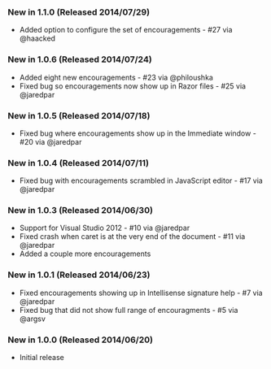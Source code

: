 ### New in 1.1.0 (Released 2014/07/29)
* Added option to configure the set of encouragements - #27 via @haacked

### New in 1.0.6 (Released 2014/07/24)
* Added eight new encouragements - #23 via @philoushka
* Fixed bug so encouragements now show up in Razor files - #25 via @jaredpar

### New in 1.0.5 (Released 2014/07/18)
* Fixed bug where encouragements show up in the Immediate window - #20 via @jaredpar

### New in 1.0.4 (Released 2014/07/11)
* Fixed bug with encouragements scrambled in JavaScript editor - #17 via @jaredpar

### New in 1.0.3 (Released 2014/06/30)
* Support for Visual Studio 2012 - #10 via @jaredpar
* Fixed crash when caret is at the very end of the document - #11 via @jaredpar
* Added a couple more encouragements

### New in 1.0.1 (Released 2014/06/23)
* Fixed encouragements showing up in Intellisense signature help - #7 via @jaredpar
* Fixed bug that did not show full range of encouragments - #5 via @argsv

### New in 1.0.0 (Released 2014/06/20)
* Initial release
